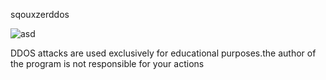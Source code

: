 sqouxzerddos 

![asd](https://github.com/gh-03nb-53/sqouxzer-ddos/assets/140805322/3dc12c8c-92db-4aa4-a3ee-fe8989ae8247)

DDOS attacks are used exclusively for educational purposes.the author of the program is not responsible for your actions
